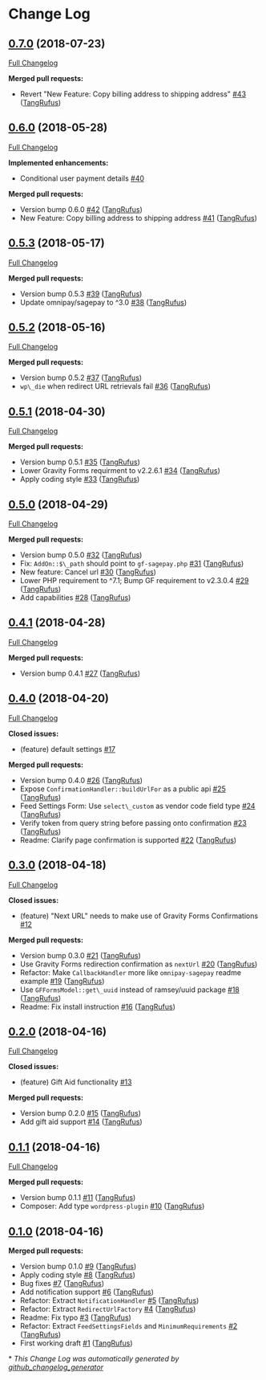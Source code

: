 # Change Log

## [0.7.0](https://github.com/ItinerisLtd/gf-sagepay/tree/0.7.0) (2018-07-23)
[Full Changelog](https://github.com/ItinerisLtd/gf-sagepay/compare/0.6.0...0.7.0)

**Merged pull requests:**

- Revert "New Feature: Copy billing address to shipping address" [\#43](https://github.com/ItinerisLtd/gf-sagepay/pull/43) ([TangRufus](https://github.com/TangRufus))

## [0.6.0](https://github.com/ItinerisLtd/gf-sagepay/tree/0.6.0) (2018-05-28)
[Full Changelog](https://github.com/ItinerisLtd/gf-sagepay/compare/0.5.3...0.6.0)

**Implemented enhancements:**

- Conditional user payment details [\#40](https://github.com/ItinerisLtd/gf-sagepay/issues/40)

**Merged pull requests:**

- Version bump 0.6.0 [\#42](https://github.com/ItinerisLtd/gf-sagepay/pull/42) ([TangRufus](https://github.com/TangRufus))
- New Feature: Copy billing address to shipping address [\#41](https://github.com/ItinerisLtd/gf-sagepay/pull/41) ([TangRufus](https://github.com/TangRufus))

## [0.5.3](https://github.com/ItinerisLtd/gf-sagepay/tree/0.5.3) (2018-05-17)
[Full Changelog](https://github.com/ItinerisLtd/gf-sagepay/compare/0.5.2...0.5.3)

**Merged pull requests:**

- Version bump 0.5.3 [\#39](https://github.com/ItinerisLtd/gf-sagepay/pull/39) ([TangRufus](https://github.com/TangRufus))
- Update omnipay/sagepay to ^3.0 [\#38](https://github.com/ItinerisLtd/gf-sagepay/pull/38) ([TangRufus](https://github.com/TangRufus))

## [0.5.2](https://github.com/ItinerisLtd/gf-sagepay/tree/0.5.2) (2018-05-16)
[Full Changelog](https://github.com/ItinerisLtd/gf-sagepay/compare/0.5.1...0.5.2)

**Merged pull requests:**

- Version bump 0.5.2 [\#37](https://github.com/ItinerisLtd/gf-sagepay/pull/37) ([TangRufus](https://github.com/TangRufus))
- `wp\_die` when redirect URL retrievals fail [\#36](https://github.com/ItinerisLtd/gf-sagepay/pull/36) ([TangRufus](https://github.com/TangRufus))

## [0.5.1](https://github.com/ItinerisLtd/gf-sagepay/tree/0.5.1) (2018-04-30)
[Full Changelog](https://github.com/ItinerisLtd/gf-sagepay/compare/0.5.0...0.5.1)

**Merged pull requests:**

- Version bump 0.5.1 [\#35](https://github.com/ItinerisLtd/gf-sagepay/pull/35) ([TangRufus](https://github.com/TangRufus))
- Lower Gravity Forms requirment to v2.2.6.1 [\#34](https://github.com/ItinerisLtd/gf-sagepay/pull/34) ([TangRufus](https://github.com/TangRufus))
- Apply coding style [\#33](https://github.com/ItinerisLtd/gf-sagepay/pull/33) ([TangRufus](https://github.com/TangRufus))

## [0.5.0](https://github.com/ItinerisLtd/gf-sagepay/tree/0.5.0) (2018-04-29)
[Full Changelog](https://github.com/ItinerisLtd/gf-sagepay/compare/0.4.1...0.5.0)

**Merged pull requests:**

- Version bump 0.5.0 [\#32](https://github.com/ItinerisLtd/gf-sagepay/pull/32) ([TangRufus](https://github.com/TangRufus))
- Fix: `AddOn::$\_path` should point to `gf-sagepay.php` [\#31](https://github.com/ItinerisLtd/gf-sagepay/pull/31) ([TangRufus](https://github.com/TangRufus))
- New feature: Cancel url [\#30](https://github.com/ItinerisLtd/gf-sagepay/pull/30) ([TangRufus](https://github.com/TangRufus))
- Lower PHP requirement to ^7.1; Bump GF requirement to v2.3.0.4 [\#29](https://github.com/ItinerisLtd/gf-sagepay/pull/29) ([TangRufus](https://github.com/TangRufus))
- Add capabilities [\#28](https://github.com/ItinerisLtd/gf-sagepay/pull/28) ([TangRufus](https://github.com/TangRufus))

## [0.4.1](https://github.com/ItinerisLtd/gf-sagepay/tree/0.4.1) (2018-04-28)
[Full Changelog](https://github.com/ItinerisLtd/gf-sagepay/compare/0.4.0...0.4.1)

**Merged pull requests:**

- Version bump 0.4.1 [\#27](https://github.com/ItinerisLtd/gf-sagepay/pull/27) ([TangRufus](https://github.com/TangRufus))

## [0.4.0](https://github.com/ItinerisLtd/gf-sagepay/tree/0.4.0) (2018-04-20)
[Full Changelog](https://github.com/ItinerisLtd/gf-sagepay/compare/0.3.0...0.4.0)

**Closed issues:**

- \(feature\) default settings  [\#17](https://github.com/ItinerisLtd/gf-sagepay/issues/17)

**Merged pull requests:**

- Version bump 0.4.0 [\#26](https://github.com/ItinerisLtd/gf-sagepay/pull/26) ([TangRufus](https://github.com/TangRufus))
- Expose `ConfirmationHandler::buildUrlFor` as a public api [\#25](https://github.com/ItinerisLtd/gf-sagepay/pull/25) ([TangRufus](https://github.com/TangRufus))
- Feed Settings Form: Use `select\_custom` as vendor code field type [\#24](https://github.com/ItinerisLtd/gf-sagepay/pull/24) ([TangRufus](https://github.com/TangRufus))
- Verify token from query string before passing onto confirmation [\#23](https://github.com/ItinerisLtd/gf-sagepay/pull/23) ([TangRufus](https://github.com/TangRufus))
- Readme: Clarify page confirmation is supported [\#22](https://github.com/ItinerisLtd/gf-sagepay/pull/22) ([TangRufus](https://github.com/TangRufus))

## [0.3.0](https://github.com/ItinerisLtd/gf-sagepay/tree/0.3.0) (2018-04-18)
[Full Changelog](https://github.com/ItinerisLtd/gf-sagepay/compare/0.2.0...0.3.0)

**Closed issues:**

- \(feature\) "Next URL" needs to make use of Gravity Forms Confirmations [\#12](https://github.com/ItinerisLtd/gf-sagepay/issues/12)

**Merged pull requests:**

- Version bump 0.3.0 [\#21](https://github.com/ItinerisLtd/gf-sagepay/pull/21) ([TangRufus](https://github.com/TangRufus))
- Use Gravity Forms redirection confirmation as `nextUrl` [\#20](https://github.com/ItinerisLtd/gf-sagepay/pull/20) ([TangRufus](https://github.com/TangRufus))
- Refactor: Make `CallbackHandler` more like `omnipay-sagepay` readme example [\#19](https://github.com/ItinerisLtd/gf-sagepay/pull/19) ([TangRufus](https://github.com/TangRufus))
- Use `GFFormsModel::get\_uuid` instead of ramsey/uuid package [\#18](https://github.com/ItinerisLtd/gf-sagepay/pull/18) ([TangRufus](https://github.com/TangRufus))
- Readme: Fix install instruction [\#16](https://github.com/ItinerisLtd/gf-sagepay/pull/16) ([TangRufus](https://github.com/TangRufus))

## [0.2.0](https://github.com/ItinerisLtd/gf-sagepay/tree/0.2.0) (2018-04-16)
[Full Changelog](https://github.com/ItinerisLtd/gf-sagepay/compare/0.1.1...0.2.0)

**Closed issues:**

- \(feature\) Gift Aid functionality [\#13](https://github.com/ItinerisLtd/gf-sagepay/issues/13)

**Merged pull requests:**

- Version bump 0.2.0 [\#15](https://github.com/ItinerisLtd/gf-sagepay/pull/15) ([TangRufus](https://github.com/TangRufus))
- Add gift aid support [\#14](https://github.com/ItinerisLtd/gf-sagepay/pull/14) ([TangRufus](https://github.com/TangRufus))

## [0.1.1](https://github.com/ItinerisLtd/gf-sagepay/tree/0.1.1) (2018-04-16)
[Full Changelog](https://github.com/ItinerisLtd/gf-sagepay/compare/0.1.0...0.1.1)

**Merged pull requests:**

- Version bump 0.1.1 [\#11](https://github.com/ItinerisLtd/gf-sagepay/pull/11) ([TangRufus](https://github.com/TangRufus))
- Composer: Add type `wordpress-plugin` [\#10](https://github.com/ItinerisLtd/gf-sagepay/pull/10) ([TangRufus](https://github.com/TangRufus))

## [0.1.0](https://github.com/ItinerisLtd/gf-sagepay/tree/0.1.0) (2018-04-16)
**Merged pull requests:**

- Version bump 0.1.0 [\#9](https://github.com/ItinerisLtd/gf-sagepay/pull/9) ([TangRufus](https://github.com/TangRufus))
- Apply coding style [\#8](https://github.com/ItinerisLtd/gf-sagepay/pull/8) ([TangRufus](https://github.com/TangRufus))
- Bug fixes [\#7](https://github.com/ItinerisLtd/gf-sagepay/pull/7) ([TangRufus](https://github.com/TangRufus))
- Add notification support [\#6](https://github.com/ItinerisLtd/gf-sagepay/pull/6) ([TangRufus](https://github.com/TangRufus))
- Refactor: Extract `NotificationHandler` [\#5](https://github.com/ItinerisLtd/gf-sagepay/pull/5) ([TangRufus](https://github.com/TangRufus))
- Refactor: Extract `RedirectUrlFactory` [\#4](https://github.com/ItinerisLtd/gf-sagepay/pull/4) ([TangRufus](https://github.com/TangRufus))
- Readme: Fix typo [\#3](https://github.com/ItinerisLtd/gf-sagepay/pull/3) ([TangRufus](https://github.com/TangRufus))
- Refactor: Extract `FeedSettingsFields` and `MinimumRequirements` [\#2](https://github.com/ItinerisLtd/gf-sagepay/pull/2) ([TangRufus](https://github.com/TangRufus))
- First working draft [\#1](https://github.com/ItinerisLtd/gf-sagepay/pull/1) ([TangRufus](https://github.com/TangRufus))



\* *This Change Log was automatically generated by [github_changelog_generator](https://github.com/skywinder/Github-Changelog-Generator)*